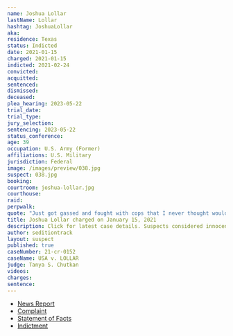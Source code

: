 ```yaml
---
name: Joshua Lollar
lastName: Lollar
hashtag: JoshuaLollar
aka:
residence: Texas
status: Indicted
date: 2021-01-15
charged: 2021-01-15
indicted: 2021-02-24
convicted:
acquitted:
sentenced:
dismissed:
deceased:
plea_hearing: 2023-05-22
trial_date:
trial_type:
jury_selection:
sentencing: 2023-05-22
status_conference:
age: 39
occupation: U.S. Army (Former)
affiliations: U.S. Military
jurisdiction: Federal
image: /images/preview/038.jpg
suspect: 038.jpg
booking:
courtroom: joshua-lollar.jpg
courthouse:
raid:
perpwalk:
quote: "Just got gassed and fought with cops that I never thought would happen."
title: Joshua Lollar charged on January 15, 2021
description: Click for latest case details. Suspects considered innocent until proven guilty.
author: seditiontrack
layout: suspect
published: true
caseNumber: 21-cr-0152
caseName: USA v. LOLLAR
judge: Tanya S. Chutkan
videos:
charges:
sentence:
---
```

- [News Report](https://abc13.com/spring-man-capitol-riot-josh-lollar-joshua-charged-us-protest/9689137/)
- [Complaint](https://www.justice.gov/opa/page/file/1355466/download)
- [Statement of Facts](https://www.justice.gov/opa/page/file/1355471/download)
- [Indictment](https://www.justice.gov/usao-dc/case-multi-defendant/file/1377771/download)
